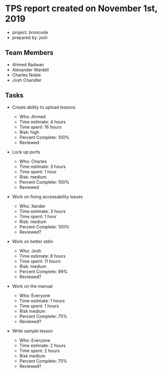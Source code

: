 # TPS report created on November 1st, 2019
* project: broncode
* prepared by: josh

## Team Members
* Ahmed Radwan
* Alexander Wardell
* Charles Noble
* Josh Chandler

## Tasks
* Create ability to upload lessons
    * Who: Ahmed
    * Time estimate: 4 hours
    * Time spent: 16 hours
    * Risk: high
    * Percent Complete: 100%
    * Reviewed

* Lock up ports
    * Who: Charles
    * Time estimate: 3 hours
    * Time spent: 1 hour 
    * Risk: medium
    * Percent Complete: 100%
    * Reviewed

* Work on fixing accessability issues
    * Who: Xander
    * Time estimate: 3 hours
    * Time spent: 1 hour
    * Risk: medium
    * Percent Complete: 100%
    * Reviewed?

* Work on better stdin
    * Who: Josh
    * Time estimate: 8 hours
    * Time spent: 11 hours
    * Risk: medium
    * Percent Complete: 99%
    * Reviewed?

* Work on the manual
    * Who: Everyone
    * Time estimate: 1 hours
    * Time spent: 1 hours
    * Risk medium
    * Percent Complete: 75%
    * Reviewed?

* Write sample lesson
    * Who: Everyone
    * Time estimate: 2 hours
    * Time spent: 2 hours
    * Risk medium
    * Percent Complete: 75%
    * Reviewed?
